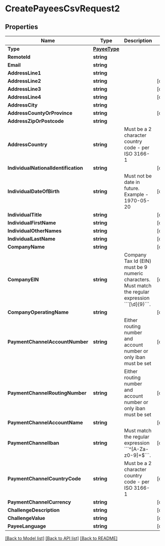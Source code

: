 # CreatePayeesCsvRequest2

## Properties

Name | Type | Description | Notes
------------ | ------------- | ------------- | -------------
**Type** | [**PayeeType**](PayeeType.md) |  | 
**RemoteId** | **string** |  | 
**Email** | **string** |  | 
**AddressLine1** | **string** |  | 
**AddressLine2** | **string** |  | [optional] 
**AddressLine3** | **string** |  | [optional] 
**AddressLine4** | **string** |  | [optional] 
**AddressCity** | **string** |  | 
**AddressCountyOrProvince** | **string** |  | [optional] 
**AddressZipOrPostcode** | **string** |  | 
**AddressCountry** | **string** | Must be a 2 character country code - per ISO 3166-1 | 
**IndividualNationalIdentification** | **string** |  | [optional] 
**IndividualDateOfBirth** | **string** | Must not be date in future. Example - 1970-05-20 | [optional] 
**IndividualTitle** | **string** |  | [optional] 
**IndividualFirstName** | **string** |  | [optional] 
**IndividualOtherNames** | **string** |  | [optional] 
**IndividualLastName** | **string** |  | [optional] 
**CompanyName** | **string** |  | [optional] 
**CompanyEIN** | **string** | Company Tax Id (EIN) must be 9 numeric characters. Must match the regular expression &#x60;&#x60;&#x60;[\\d]{9}&#x60;&#x60;&#x60;. | [optional] 
**CompanyOperatingName** | **string** |  | [optional] 
**PaymentChannelAccountNumber** | **string** | Either routing number and account number or only iban must be set | [optional] 
**PaymentChannelRoutingNumber** | **string** | Either routing number and account number or only iban must be set | [optional] 
**PaymentChannelAccountName** | **string** |  | [optional] 
**PaymentChannelIban** | **string** | Must match the regular expression &#x60;&#x60;&#x60;^[A-Za-z0-9]+$&#x60;&#x60;&#x60;. | [optional] 
**PaymentChannelCountryCode** | **string** | Must be a 2 character country code - per ISO 3166-1 | [optional] 
**PaymentChannelCurrency** | **string** |  | [optional] 
**ChallengeDescription** | **string** |  | [optional] 
**ChallengeValue** | **string** |  | [optional] 
**PayeeLanguage** | **string** |  | [optional] 

[[Back to Model list]](../README.md#documentation-for-models) [[Back to API list]](../README.md#documentation-for-api-endpoints) [[Back to README]](../README.md)


